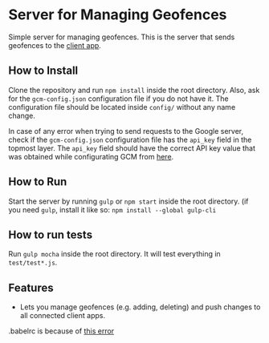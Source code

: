 # Server for Managing Geofences

Simple server for managing geofences. This is the server that sends geofences to the [client app](https://github.com/CMUChimpsLab/GeofenceApp).

## How to Install

Clone the repository and run `npm install` inside the root directory.
Also, ask for the `gcm-config.json` configuration file if you do not have it.
The configuration file should be located inside `config/` without any name change.

In case of any error when trying to send requests to the Google server, check if the `gcm-config.json` configuration file has the `api_key` field in the topmost layer.
The `api_key` field should have the correct API key value that was obtained while configurating GCM from [here](https://developers.google.com/cloud-messaging/android/start).

## How to Run

Start the server by running `gulp` or `npm start` inside the root directory. (if you need `gulp`, install it like so: `npm install --global gulp-cli`

## How to run tests

Run `gulp mocha` inside the root directory. It will test everything in `test/test*.js`.

## Features

- Lets you manage geofences (e.g. adding, deleting) and push changes to all connected client apps.

.babelrc is because of [this error](http://stackoverflow.com/questions/33440405/babel-file-is-copied-without-being-transformed)
